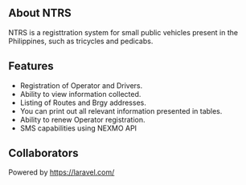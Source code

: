## About NTRS

NTRS is a registtration system for small public vehicles present in the Philippines, such as tricycles and pedicabs. 

## Features
- Registration of Operator and Drivers.
- Ability to view information collected.
- Listing of Routes and Brgy addresses.
- You can print out all relevant information presented in tables.
- Ability to renew Operator registration.
- SMS capabilities using NEXMO API


## Collaborators



Powered by https://laravel.com/

